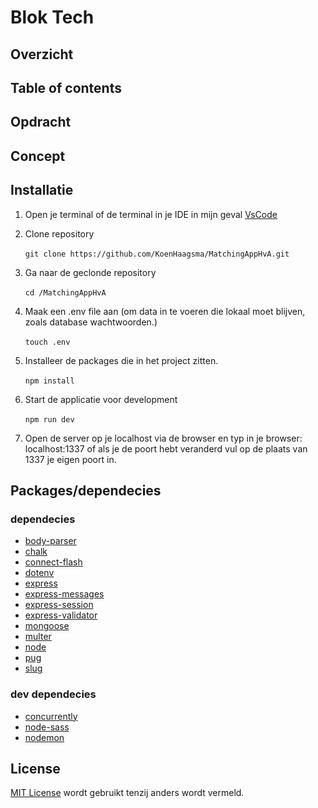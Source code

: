 # Blok Tech

## Overzicht

## Table of contents

## Opdracht

## Concept

## Installatie

1. Open je terminal of de terminal in je IDE in mijn geval [VsCode](https://github.com/KoenHaagsma/MatchingAppHvA/wiki/Text-editor)

2. Clone repository <br><br>
   `git clone https://github.com/KoenHaagsma/MatchingAppHvA.git`

3. Ga naar de geclonde repository <br><br>
   `cd /MatchingAppHvA`

4. Maak een .env file aan (om data in te voeren die lokaal moet blijven, zoals database wachtwoorden.) <br><br>
   `touch .env`

5. Installeer de packages die in het project zitten. <br><br>
   `npm install`

6. Start de applicatie voor development <br><br>
   `npm run dev`

7. Open de server op je localhost via de browser en typ in je browser: localhost:1337 of als je de poort hebt veranderd vul op de plaats van 1337 je eigen poort in.

## Packages/dependecies

### dependecies

-   [body-parser]()
-   [chalk]()
-   [connect-flash]()
-   [dotenv]()
-   [express]()
-   [express-messages]()
-   [express-session]()
-   [express-validator]()
-   [mongoose]()
-   [multer]()
-   [node]()
-   [pug]()
-   [slug]()

### dev dependecies

-   [concurrently]()
-   [node-sass]()
-   [nodemon]()

## License

[MIT License](https://github.com/KoenHaagsma/MatchingAppHvA/blob/main/LICENSE) wordt gebruikt tenzij anders wordt vermeld.
